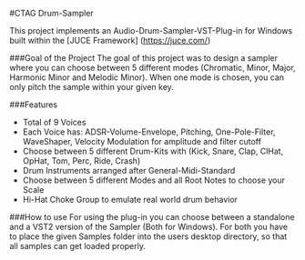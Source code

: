 #CTAG Drum-Sampler

This project implements an Audio-Drum-Sampler-VST-Plug-in for Windows built within the [JUCE Framework] (https://juce.com/)

###Goal of the Project
The goal of this project was to design a sampler where you can choose between 5 different modes (Chromatic, Minor, Major, Harmonic Minor and Melodic Minor).
When one mode is chosen, you can only pitch the sample within your given key.

###Features
* Total of 9 Voices
* Each Voice has: ADSR-Volume-Envelope, Pitching, One-Pole-Filter, WaveShaper, Velocity Modulation for amplitude and filter cutoff
* Choose between 5 different Drum-Kits with (Kick, Snare, Clap, ClHat, OpHat, Tom, Perc, Ride, Crash)
* Drum Instruments arranged after General-Midi-Standard 
* Choose between 5 different Modes and all Root Notes to choose your Scale
* Hi-Hat Choke Group to emulate real world drum behavior


###How to use
For using the plug-in you can choose between a standalone and a VST2 version of the Sampler (Both for Windows).
For both you have to place the given Samples folder into the users desktop directory, so that all samples can get loaded properly.
